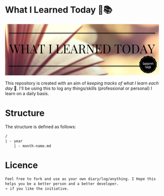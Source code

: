 What I Learned Today 📖📚
============================
![Banner](images/banner.png)

This repository is created with an aim of *keeping tracks of what I learn each day* 💫.
I'll be using this to log any things/skills (professional or personal) I learn on a daily basis. 



Structure 
=============
The structure is defined as follows:

```
/
| - year
	| - month-name.md
```


Licence
=============

```
Feel free to fork and use as your own diary/log/anything. I Hope this helps you be a better person and a better developer.
⭐ if you like the initiative.
